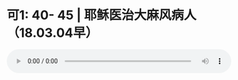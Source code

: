 # 可1: 40- 45 | 耶稣医治大麻风病人（18.03.04早）

<audio style="width: 100%;" preload="false" controls controlslist="nodownload"><source src="//file.simai.life/audio/mp3/old/23042.mp3" type="audio/mpeg">Your browser does not support the audio element.</audio>


